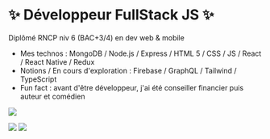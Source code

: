  # ✨ Développeur FullStack JS ✨  
Diplômé RNCP niv 6 (BAC+3/4) en dev web & mobile

- Mes technos : MongoDB / Node.js / Express / HTML 5 / CSS / JS / React / React Native / Redux
- Notions / En cours d'exploration : Firebase / GraphQL / Tailwind / TypeScript
- Fun fact : avant d'être développeur, j'ai été conseiller financier puis auteur et comédien

![](https://github-profile-summary-cards.vercel.app/api/cards/profile-details?username=MaximeVerdy&theme=nord_dark)

![](https://github-profile-summary-cards.vercel.app/api/cards/repos-per-language?username=MaximeVerdy&theme=nord_dark) ![](https://github-profile-summary-cards.vercel.app/api/cards/most-commit-language?username=MaximeVerdy&theme=nord_dark)
